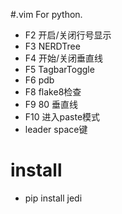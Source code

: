 #.vim
For python.
- F2 开启/关闭行号显示
- F3 NERDTree
- F4 开始/关闭垂直线
- F5 TagbarToggle
- F6 pdb
- F8 flake8检查
- F9 80 垂直线
- F10 进入paste模式
- leader space键

# install
- pip install jedi
